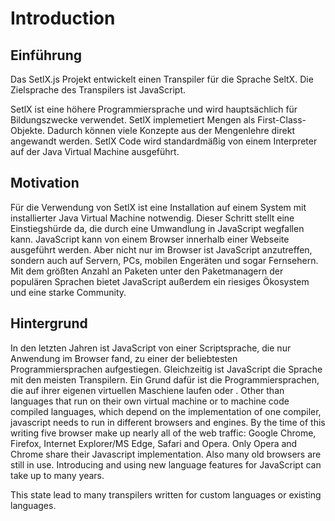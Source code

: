 # Introduction

## Einführung

Das SetlX.js Projekt entwickelt einen Transpiler für die Sprache SeltX. Die Zielsprache des Transpilers ist JavaScript.

SetlX ist eine höhere Programmiersprache und wird hauptsächlich für Bildungszwecke verwendet. SetlX implemetiert Mengen als First-Class-Objekte. Dadurch können viele Konzepte aus der Mengenlehre direkt angewandt werden. SetlX Code wird standardmäßig von einem Interpreter auf der Java Virtual Machine ausgeführt.

## Motivation

Für die Verwendung von SetlX ist eine Installation auf einem System mit installierter Java Virtual Machine notwendig. Dieser Schritt stellt eine Einstiegshürde da, die durch eine Umwandlung in JavaScript wegfallen kann. JavaScript kann von einem Browser innerhalb einer Webseite ausgeführt werden. Aber nicht nur im Browser ist JavaScript anzutreffen, sondern auch auf Servern, PCs, mobilen Engeräten und sogar Fernsehern. Mit dem größten Anzahl an Paketen unter den Paketmanagern der populären Sprachen bietet JavaScript außerdem ein riesiges Ökosystem und eine starke Community.

## Hintergrund

In den letzten Jahren ist JavaScript von einer Scriptsprache, die nur Anwendung im Browser fand, zu einer der beliebtesten Programmiersprachen aufgestiegen. Gleichzeitig ist JavaScript die Sprache mit den meisten Transpilern. Ein Grund dafür ist die
Programmiersprachen, die auf ihrer eigenen virtuellen Maschiene laufen oder . Other than languages that run on their own virtual machine or to machine code compiled languages, which depend on the implementation of one compiler, javascript needs to run in different browsers and engines. By the time of this writing five browser make up nearly all of the web traffic: Google Chrome, Firefox, Internet Explorer/MS Edge, Safari and Opera. Only Opera and Chrome share their Javascript implementation. Also many old browsers are still in use. Introducing and using new language features for JavaScript can take up to many years.

This state lead to many transpilers written for custom languages or existing languages.

[1]: https://developer.mozilla.org/en-US/docs/Web/JavaScript/About_JavaScript#What_JavaScript_implementations_are_available
[2]: https://github.com/jashkenas/coffeescript/wiki/list-of-languages-that-compile-to-js

